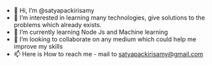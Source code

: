- 👋 Hi, I’m @satyapackirisamy
- 👀 I’m interested in learning many technologies, give solutions to the problems which already exists. 
- 🌱 I’m currently learning Node Js and Machine learning
- 💞️ I’m looking to collaborate on any medium which could help me improve my skills
- 📫 Here is How to reach me - mail to satyapackirisamy@gmail.com

<!---
satyapackirisamy/satyapackirisamy is a ✨ special ✨ repository because its `README.md` (this file) appears on your GitHub profile.
You can click the Preview link to take a look at your changes.
--->
